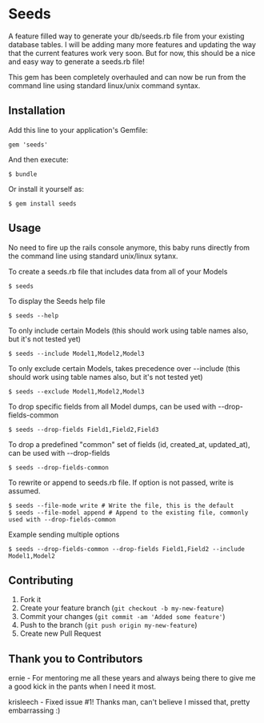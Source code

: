 # Seeds

A feature filled way to generate your db/seeds.rb file from your existing database tables.
I will be adding many more features and updating the way that the current features work very soon.
But for now, this should be a nice and easy way to generate a seeds.rb file!

This gem has been completely overhauled and can now be run from the command line using standard linux/unix command syntax.

## Installation

Add this line to your application's Gemfile:

    gem 'seeds'

And then execute:

    $ bundle

Or install it yourself as:

    $ gem install seeds

## Usage

No need to fire up the rails console anymore, this baby runs directly from the command line using standard unix/linux sytanx.


To create a seeds.rb file that includes data from all of your Models

    $ seeds
    
To display the Seeds help file

    $ seeds --help
    
To only include certain Models (this should work using table names also, but it's not tested yet)

    $ seeds --include Model1,Model2,Model3

To only exclude certain Models, takes precedence over --include (this should work using table names also, but it's not tested yet)

    $ seeds --exclude Model1,Model2,Model3
    
To drop specific fields from all Model dumps, can be used with --drop-fields-common

    $ seeds --drop-fields Field1,Field2,Field3
    
To drop a predefined "common" set of fields (id, created_at, updated_at), can be used with --drop-fields

    $ seeds --drop-fields-common
    
To rewrite or append to seeds.rb file.  If option is not passed, write is assumed.

    $ seeds --file-mode write # Write the file, this is the default
    $ seeds --file-model append # Append to the existing file, commonly used with --drop-fields-common
    
Example sending multiple options

    $ seeds --drop-fields-common --drop-fields Field1,Field2 --include Model1,Model2
    
## Contributing

1. Fork it
2. Create your feature branch (`git checkout -b my-new-feature`)
3. Commit your changes (`git commit -am 'Added some feature'`)
4. Push to the branch (`git push origin my-new-feature`)
5. Create new Pull Request

## Thank you to Contributors

ernie - For mentoring me all these years and always being there to give me a good kick in the pants when I need it most.

krisleech - Fixed issue #1! Thanks man, can't believe I missed that, pretty embarrassing :)

